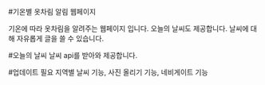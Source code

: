 #기온별 옷차림 알림 웹페이지

기온에 따라 옷차림을 알려주는 웹페이지 입니다.
오늘의 날씨도 제공합니다.
날씨에 대해 자유롭게 글을 쓸 수 있습니다.

#오늘의 날씨
날씨 api를 받아와 제공합니다.

#업데이트 필요
지역별 날씨 기능,
사진 올리기 기능,
네비게이트 기능
